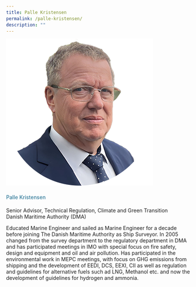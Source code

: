 ```yaml
---
title: Palle Kristensen
permalink: /palle-kristensen/
description: ""
---
```

<div class="row">
<div class="col is-3">
<img src="/images/Speakers_23/Session1p1/palle kristensen.png">
</div>
<div class="col is-9 speaker-details">
<h4>Palle Kristensen </h4>
<p>Senior Advisor, Technical Regulation, Climate and Green Transition <br>Danish Maritime Authority (DMA) <br>
</p>
<p>Educated Marine Engineer and sailed as Marine Engineer for a decade before joining The Danish Maritime Authority as Ship Surveyor. In 2005 changed from the survey department to the regulatory department in DMA and has participated meetings in IMO with special focus on fire safety, design and equipment and oil and air pollution. Has participated in the environmental work in MEPC meetings, with focus on GHG emissions from shipping and the development of EEDI, DCS, EEXI, CII as well as regulation and guidelines for alternative fuels such ad LNG, Methanol etc. and now the development of guidelines for hydrogen and ammonia.</p>
</div>
</div>
		
		
		
		
		
<style type="text/css"> 
    .is-left{
      text-align: left;
    }
    h4{
      font-weight: 500; 
      color: #337B9A !important;
    }
     .speaker-details p { text-align: justified; }
  </style>